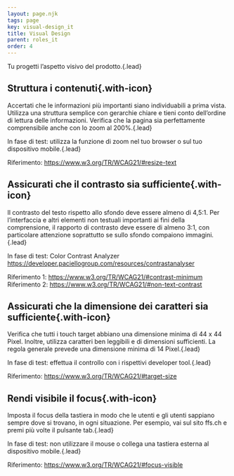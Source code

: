 ```yaml
---
layout: page.njk
tags: page
key: visual-design_it
title: Visual Design
parent: roles_it
order: 4
---
```


Tu progetti l’aspetto visivo del prodotto.{.lead}

## <sbb-icon name="circle-tick-medium"></sbb-icon> Struttura i contenuti{.with-icon}
Accertati che le informazioni più importanti siano individuabili a prima vista. Utilizza una struttura semplice con gerarchie chiare e tieni conto dell’ordine di lettura delle informazioni. Verifica che la pagina sia perfettamente comprensibile anche con lo zoom al 200%.{.lead}

In fase di test: utilizza la funzione di zoom nel tuo browser o sul tuo dispositivo mobile.{.lead}

Riferimento: <sbb-link variant="inline" type="button" href="https://www.w3.org/TR/WCAG21/#resize-text">https://www.w3.org/TR/WCAG21/#resize-text</sbb-link>

## <sbb-icon name="circle-tick-medium"></sbb-icon> Assicurati che il contrasto sia sufficiente{.with-icon}
Il contrasto del testo rispetto allo sfondo deve essere almeno di 4,5:1. Per l’interfaccia e altri elementi non testuali importanti ai fini della comprensione, il rapporto di contrasto deve essere di almeno 3:1, con particolare attenzione soprattutto se sullo sfondo compaiono immagini.{.lead}

In fase di test: Color Contrast Analyzer <sbb-link variant="inline" type="button" href="https://developer.paciellogroup.com/resources/contrastanalyser">https://developer.paciellogroup.com/resources/contrastanalyser</sbb-link>

Riferimento 1: <sbb-link variant="inline" type="button" href="https://www.w3.org/TR/WCAG21/#contrast-minimum ">https://www.w3.org/TR/WCAG21/#contrast-minimum</sbb-link>
Riferimento 2: <sbb-link variant="inline" type="button" href="https://www.w3.org/TR/WCAG21/#non-text-contrast">https://www.w3.org/TR/WCAG21/#non-text-contrast</sbb-link>

## <sbb-icon name="circle-tick-medium"></sbb-icon> Assicurati che la dimensione dei caratteri sia sufficiente{.with-icon}
Verifica che tutti i touch target abbiano una dimensione minima di 44 x 44 Pixel. Inoltre, utilizza caratteri ben leggibili e di dimensioni sufficienti. La regola generale prevede una dimensione minima di 14 Pixel.{.lead}

In fase di test: effettua il controllo con i rispettivi developer tool.{.lead}

Riferimento: <sbb-link variant="inline" type="button" href="https://www.w3.org/TR/WCAG21/#target-size">https://www.w3.org/TR/WCAG21/#target-size</sbb-link>

## <sbb-icon name="circle-tick-medium"></sbb-icon> Rendi visibile il focus{.with-icon}
Imposta il focus della tastiera in modo che le utenti e gli utenti sappiano sempre dove si trovano, in ogni situazione. Per esempio, vai sul sito ffs.ch e premi più volte il pulsante tab.{.lead}

In fase di test: non utilizzare il mouse o collega una tastiera esterna al dispositivo mobile.{.lead}

Riferimento: <sbb-link variant="inline" type="button" href="https://www.w3.org/TR/WCAG21/#focus-visible">https://www.w3.org/TR/WCAG21/#focus-visible</sbb-link>